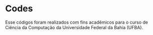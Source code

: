 # Codes
Esse códigos foram realizados com fins acadêmicos para o curso de Ciência da Computação da Universidade Federal da Bahia (UFBA).
